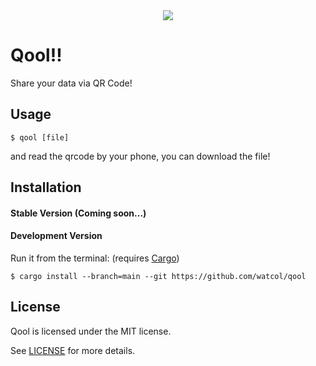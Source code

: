 <div align="center"><img src="https://raw.githubusercontent.com/watcol/qool/main/assets/logo_white.svg"></div>

# Qool!!
Share your data via QR Code!

## Usage
```shell
$ qool [file]
```
and read the qrcode by your phone, you can download the file!

## Installation
#### Stable Version (Coming soon...)
#### Development Version
Run it from the terminal: (requires [Cargo](https://github.com/rust-lang/cargo))
```shell
$ cargo install --branch=main --git https://github.com/watcol/qool
```

## License
Qool is licensed under the MIT license.

See [LICENSE](https://github.com/watcol/qool/blob/main/LICENSE) for more details.
